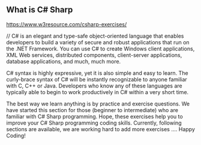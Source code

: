 ## What is C# Sharp

https://www.w3resource.com/csharp-exercises/

//
C# is an elegant and type-safe object-oriented language that enables developers to build a variety of secure and robust applications that run on the .NET Framework. You can use C# to create Windows client applications, XML Web services, distributed components, client-server applications, database applications, and much, much more.

C# syntax is highly expressive, yet it is also simple and easy to learn. The curly-brace syntax of C# will be instantly recognizable to anyone familiar with C, C++ or Java. Developers who know any of these languages are typically able to begin to work productively in C# within a very short time.

The best way we learn anything is by practice and exercise questions. We have started this section for those (beginner to intermediate) who are familiar with C# Sharp programming. Hope, these exercises help you to improve your C# Sharp programming coding skills. Currently, following sections are available, we are working hard to add more exercises .... Happy Coding!
